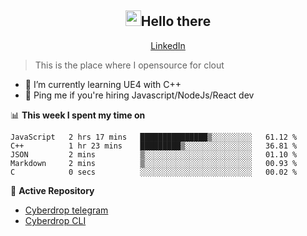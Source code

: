 <h2 align="center"><img src="https://camo.githubusercontent.com/2019d90b5d6b109833b6e130852e36fce013bb14/68747470733a2f2f63756c746f667468657061727479706172726f742e636f6d2f706172726f74732f68642f6c6170746f705f706172726f742e676966" width="25px">Hello there</h2>
<p align="center">
  <a href="https://www.linkedin.com/in/izqalan/">LinkedIn</a>
<!--   • <a href="https://twitter.com/izqalan">Twitter</a> -->
</p>

> This is the place where I opensource for clout

- 🌱 I’m currently learning UE4 with C++
- 💬 Ping me if you're hiring Javascript/NodeJs/React dev

📊 **This week I spent my time on**
<!--START_SECTION:waka-->
```text
JavaScript   2 hrs 17 mins   ███████████████▒░░░░░░░░░   61.12 % 
C++          1 hr 23 mins    █████████▒░░░░░░░░░░░░░░░   36.81 % 
JSON         2 mins          ▒░░░░░░░░░░░░░░░░░░░░░░░░   01.10 % 
Markdown     2 mins          ▒░░░░░░░░░░░░░░░░░░░░░░░░   00.93 % 
C            0 secs          ░░░░░░░░░░░░░░░░░░░░░░░░░   00.02 % 
```
<!--END_SECTION:waka-->

📕 **Active Repository**
- [Cyberdrop telegram](https://github.com/izqalan/Cyberdrop-Telegram)
- [Cyberdrop CLI](https://github.com/izqalan/Cyberdrop-cli)
